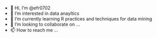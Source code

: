 - 👋 Hi, I’m @efr0702
- 👀 I’m interested in data anayltics
- 🌱 I’m currently learning R practices and techniques for data mining
- 💞️ I’m looking to collaborate on ...
- 📫 How to reach me ...

<!---
efr0702/efr0702 is a ✨ special ✨ repository because its `README.md` (this file) appears on your GitHub profile.
You can click the Preview link to take a look at your changes.
--->
